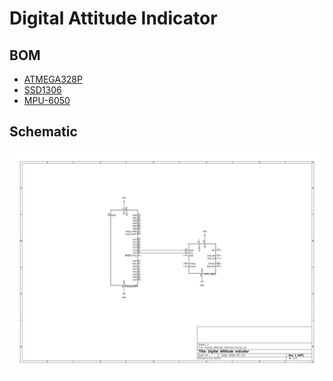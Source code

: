 # Digital Attitude Indicator
## BOM
- [ATMEGA328P](https://www.microchip.com/en-us/product/atmega328p)
- [SSD1306](https://www.amazon.com/HiLetgo-Serial-128X64-Display-Color/dp/B06XRBYJR8/?th=1)
- [MPU-6050](https://www.amazon.com/HiLetgo-MPU-6050-Accelerometer-Gyroscope-Converter/dp/B01DK83ZYQ?th=1)

## Schematic
![Schematic](/KiCad/schematics/digital_attitude_indicator_revA_WIP.png)